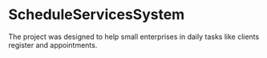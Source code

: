 # ScheduleServicesSystem
The project was designed to help  small enterprises in daily tasks like clients register and appointments.
